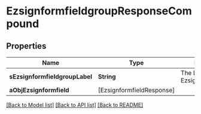 # EzsignformfieldgroupResponseCompound

## Properties
Name | Type | Description | Notes
------------ | ------------- | ------------- | -------------
**sEzsignformfieldgroupLabel** | **String** | The Label for the Ezsignformfieldgroup | 
**aObjEzsignformfield** | [EzsignformfieldResponse] |  | 

[[Back to Model list]](../README.md#documentation-for-models) [[Back to API list]](../README.md#documentation-for-api-endpoints) [[Back to README]](../README.md)


